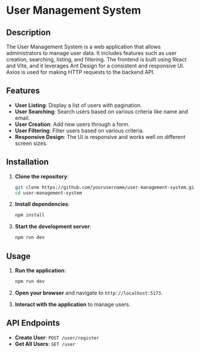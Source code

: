 # User Management System

## Description

The User Management System is a web application that allows administrators to manage user data. It includes features such as user creation, searching, listing, and filtering. The frontend is built using React and Vite, and it leverages Ant Design for a consistent and responsive UI. Axios is used for making HTTP requests to the backend API.

## Features

-   **User Listing**: Display a list of users with pagination.
-   **User Searching**: Search users based on various criteria like name and email.
-   **User Creation**: Add new users through a form.
-   **User Filtering**: Filter users based on various criteria.
-   **Responsive Design**: The UI is responsive and works well on different screen sizes.

## Installation

1. **Clone the repository**:

    ```bash
    git clone https://github.com/yourusername/user-management-system.git
    cd user-management-system
    ```

2. **Install dependencies**:

    ```bash
    npm install
    ```

3. **Start the development server**:
    ```bash
    npm run dev
    ```

## Usage

1. **Run the application**:

    ```bash
    npm run dev
    ```

2. **Open your browser** and navigate to `http://localhost:5173`.

3. **Interact with the application** to manage users.

## API Endpoints

-   **Create User**: `POST /user/register`
-   **Get All Users**: `GET /user`
